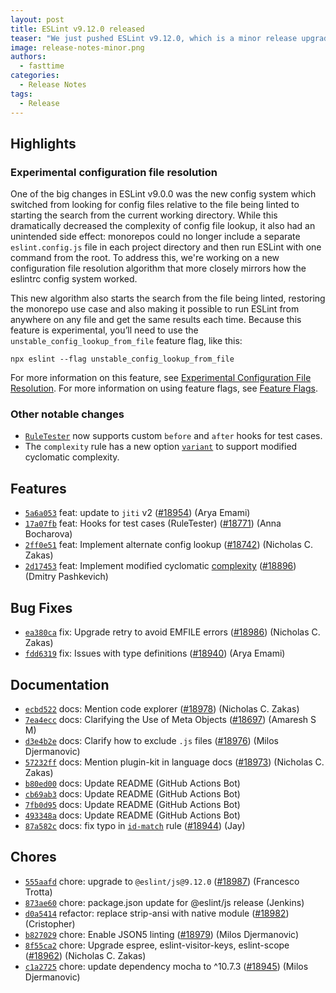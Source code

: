 ```yaml
---
layout: post
title: ESLint v9.12.0 released
teaser: "We just pushed ESLint v9.12.0, which is a minor release upgrade of ESLint. This release adds some new features and fixes several bugs found in the previous release."
image: release-notes-minor.png
authors:
  - fasttime
categories:
  - Release Notes
tags:
  - Release
---
```


## Highlights

### Experimental configuration file resolution

One of the big changes in ESLint v9.0.0 was the new config system which switched from looking for config files relative to the file being linted to starting the search from the current working directory. While this dramatically decreased the complexity of config file lookup, it also had an unintended side effect: monorepos could no longer include a separate `eslint.config.js` file in each project directory and then run ESLint with one command from the root. To address this, we're working on a new configuration file resolution algorithm that more closely mirrors how the eslintrc config system worked.

This new algorithm also starts the search from the file being linted, restoring the monorepo use case and also making it possible to run ESLint from anywhere on any file and get the same results each time. Because this feature is experimental, you’ll need to use the `unstable_config_lookup_from_file` feature flag, like this:

```shell
npx eslint --flag unstable_config_lookup_from_file
```

For more information on this feature, see [Experimental Configuration File Resolution](/docs/latest/use/configure/configuration-files#experimental-configuration-file-resolution). For more information on using feature flags, see [Feature Flags](/docs/latest/flags/).

### Other notable changes

* [`RuleTester`](/docs/latest/integrate/nodejs-api#ruletester) now supports custom `before` and `after` hooks for test cases.
* The `complexity` rule has a new option [`variant`](/docs/latest/rules/complexity#variant) to support modified cyclomatic complexity.




## Features


* [`5a6a053`](https://github.com/eslint/eslint/commit/5a6a05321ca34480c780be8c2cb7946e4c299001) feat: update to `jiti` v2 ([#18954](https://github.com/eslint/eslint/issues/18954)) (Arya Emami)
* [`17a07fb`](https://github.com/eslint/eslint/commit/17a07fb548ecce24b88e8b2b07491c24ed1111a9) feat: Hooks for test cases (RuleTester) ([#18771](https://github.com/eslint/eslint/issues/18771)) (Anna Bocharova)
* [`2ff0e51`](https://github.com/eslint/eslint/commit/2ff0e51cedaab967b7ce383437f64b4a6df8608d) feat: Implement alternate config lookup ([#18742](https://github.com/eslint/eslint/issues/18742)) (Nicholas C. Zakas)
* [`2d17453`](https://github.com/eslint/eslint/commit/2d174532ae96bcaecf6fd7de78755164378b3a2d) feat: Implement modified cyclomatic [complexity](/docs/rules/complexity) ([#18896](https://github.com/eslint/eslint/issues/18896)) (Dmitry Pashkevich)






## Bug Fixes


* [`ea380ca`](https://github.com/eslint/eslint/commit/ea380cac6f598c86b25a2726c2783636c4169957) fix: Upgrade retry to avoid EMFILE errors ([#18986](https://github.com/eslint/eslint/issues/18986)) (Nicholas C. Zakas)
* [`fdd6319`](https://github.com/eslint/eslint/commit/fdd631964aee250bc5520770bc1fc3f2f2872813) fix: Issues with type definitions ([#18940](https://github.com/eslint/eslint/issues/18940)) (Arya Emami)




## Documentation


* [`ecbd522`](https://github.com/eslint/eslint/commit/ecbd52291d7c118b77016c6bf1c60b7d263c44f0) docs: Mention code explorer ([#18978](https://github.com/eslint/eslint/issues/18978)) (Nicholas C. Zakas)
* [`7ea4ecc`](https://github.com/eslint/eslint/commit/7ea4ecc6e3320a74c960cb78acc94c0140d15f55) docs: Clarifying the Use of Meta Objects ([#18697](https://github.com/eslint/eslint/issues/18697)) (Amaresh  S M)
* [`d3e4b2e`](https://github.com/eslint/eslint/commit/d3e4b2ea4a8f76d4d49345c242f013f49635274f) docs: Clarify how to exclude `.js` files ([#18976](https://github.com/eslint/eslint/issues/18976)) (Milos Djermanovic)
* [`57232ff`](https://github.com/eslint/eslint/commit/57232ff3d50412586df094f052b47adb38f8d9ae) docs: Mention plugin-kit in language docs ([#18973](https://github.com/eslint/eslint/issues/18973)) (Nicholas C. Zakas)
* [`b80ed00`](https://github.com/eslint/eslint/commit/b80ed007cefee086db1ff17cde9f7dd6690459f0) docs: Update README (GitHub Actions Bot)
* [`cb69ab3`](https://github.com/eslint/eslint/commit/cb69ab374c149eb725b2fc5a8f0ff33fd7268a46) docs: Update README (GitHub Actions Bot)
* [`7fb0d95`](https://github.com/eslint/eslint/commit/7fb0d957c102be499d5358a74928e0ea93913371) docs: Update README (GitHub Actions Bot)
* [`493348a`](https://github.com/eslint/eslint/commit/493348a9a5dcca29d7fbbe13c67ce13a7a38413b) docs: Update README (GitHub Actions Bot)
* [`87a582c`](https://github.com/eslint/eslint/commit/87a582c8b537d133c140781aa9e3ff0201a3c10f) docs: fix typo in [`id-match`](/docs/rules/id-match) rule ([#18944](https://github.com/eslint/eslint/issues/18944)) (Jay)








## Chores


* [`555aafd`](https://github.com/eslint/eslint/commit/555aafd06f6dddc743acff06111dc72dd8ea4c4e) chore: upgrade to `@eslint/js@9.12.0` ([#18987](https://github.com/eslint/eslint/issues/18987)) (Francesco Trotta)
* [`873ae60`](https://github.com/eslint/eslint/commit/873ae608c15a0a386f022076b5aab6112b56b59b) chore: package.json update for @eslint/js release (Jenkins)
* [`d0a5414`](https://github.com/eslint/eslint/commit/d0a5414c30421e5dbe313790502dbf13b9330fef) refactor: replace strip-ansi with native module ([#18982](https://github.com/eslint/eslint/issues/18982)) (Cristopher)
* [`b827029`](https://github.com/eslint/eslint/commit/b8270299abe777bb80a065d537aa1d4be74be705) chore: Enable JSON5 linting ([#18979](https://github.com/eslint/eslint/issues/18979)) (Milos Djermanovic)
* [`8f55ca2`](https://github.com/eslint/eslint/commit/8f55ca22d94c1b0ff3be323b97949edef8d880b0) chore: Upgrade espree, eslint-visitor-keys, eslint-scope ([#18962](https://github.com/eslint/eslint/issues/18962)) (Nicholas C. Zakas)
* [`c1a2725`](https://github.com/eslint/eslint/commit/c1a2725e9c776d6845d94c866c7f7b1fe0315090) chore: update dependency mocha to ^10.7.3 ([#18945](https://github.com/eslint/eslint/issues/18945)) (Milos Djermanovic)


